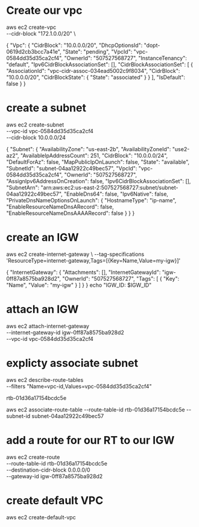 
# Create our vpc

aws ec2 create-vpc \
--cidr-block "172.1.0.0/20" \

{
    "Vpc": {
        "CidrBlock": "10.0.0.0/20",
        "DhcpOptionsId": "dopt-0619d2cb3bcc7a41e",
        "State": "pending",
        "VpcId": "vpc-0584dd35d35ca2cf4",
        "OwnerId": "507527568727",
        "InstanceTenancy": "default",
        "Ipv6CidrBlockAssociationSet": [],
        "CidrBlockAssociationSet": [
            {
                "AssociationId": "vpc-cidr-assoc-034ead5002c9f8034",
                "CidrBlock": "10.0.0.0/20",
                "CidrBlockState": {
                    "State": "associated"
                }
            }
        ],
        "IsDefault": false
    }
}


# create a subnet 

aws ec2 create-subnet \
    --vpc-id vpc-0584dd35d35ca2cf4\
    --cidr-block 10.0.0.0/24 


{
    "Subnet": {
        "AvailabilityZone": "us-east-2b",
        "AvailabilityZoneId": "use2-az2",
        "AvailableIpAddressCount": 251,
        "CidrBlock": "10.0.0.0/24",
        "DefaultForAz": false,
        "MapPublicIpOnLaunch": false,
        "State": "available",
        "SubnetId": "subnet-04aa12922c49bec57",
        "VpcId": "vpc-0584dd35d35ca2cf4",
        "OwnerId": "507527568727",
        "AssignIpv6AddressOnCreation": false,
        "Ipv6CidrBlockAssociationSet": [],
        "SubnetArn": "arn:aws:ec2:us-east-2:507527568727:subnet/subnet-04aa12922c49bec57",
        "EnableDns64": false,
        "Ipv6Native": false,
        "PrivateDnsNameOptionsOnLaunch": {
            "HostnameType": "ip-name",
            "EnableResourceNameDnsARecord": false,
            "EnableResourceNameDnsAAAARecord": false
        }
    }
}

# create an IGW

aws ec2 create-internet-gateway \                                                                         --tag-specifications 'ResourceType=internet-gateway,Tags=[{Key=Name,Value=my-igw}]'

{
    "InternetGateway": {
        "Attachments": [],
        "InternetGatewayId": "igw-0ff87a8575ba928d2",
        "OwnerId": "507527568727",
        "Tags": [
            {
                "Key": "Name",
                "Value": "my-igw"
            }
        ]
    }
}
echo "IGW_ID: $IGW_ID"

# attach an IGW

aws ec2 attach-internet-gateway \
    --internet-gateway-id igw-0ff87a8575ba928d2 \
    --vpc-id vpc-0584dd35d35ca2cf4


# explicty associate subnet

aws ec2 describe-route-tables \
    --filters "Name=vpc-id,Values=vpc-0584dd35d35ca2cf4"

rtb-01d36a17154bcdc5e


aws ec2 associate-route-table --route-table-id rtb-01d36a17154bcdc5e --subnet-id subnet-04aa12922c49bec57



# add a route for our RT to our IGW

aws ec2 create-route \
    --route-table-id rtb-01d36a17154bcdc5e \
    --destination-cidr-block 0.0.0.0/0 \
    --gateway-id igw-0ff87a8575ba928d2


# create default VPC

aws ec2 create-default-vpc